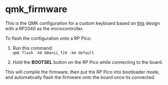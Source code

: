 # qmk_firmware

This is the QMK configuration for a custom keyboard based on [this](https://kicanvas.org/?github=https%3A%2F%2Fgithub.com%2FUWARG%2Fhardware%2Ftree%2Fmaster%2FProjects%2FIMACS%2FKeyboard%2FIMACS_Keyboard) design with a RP2040 as the microcontroller.

To flash the configuration onto a RP Pico:  

1. Run this command:  
`qmk flash -kb 60ansi_f24 -km default`  

2. Hold the **BOOTSEL** button on the RP Pico while connecting to the board.  

This will compile the firmware, then put the RP Pico into bootloader mode, and automatically flash the firmware onto the board once its connected.